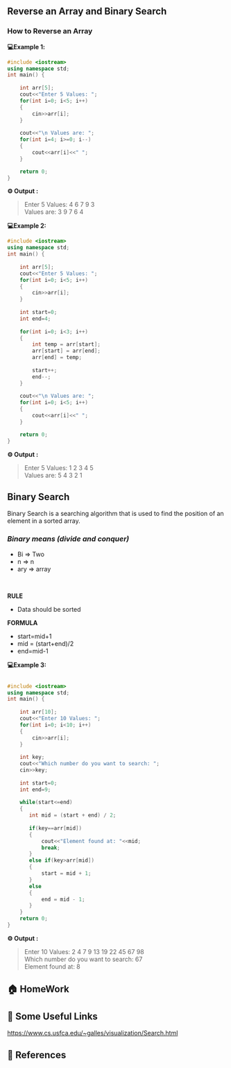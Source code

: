 
## Reverse an Array and Binary Search
 
### How to Reverse an Array

**💻Example 1️:**

```cpp
#include <iostream>
using namespace std;
int main() {
    
    int arr[5];
    cout<<"Enter 5 Values: ";
    for(int i=0; i<5; i++)
    {
        cin>>arr[i];
    }
    
    cout<<"\n Values are: ";
    for(int i=4; i>=0; i--)
    {
        cout<<arr[i]<<" ";
    }

    return 0;
}
```
**⚙️ Output :**
>Enter 5 Values: 4 6 7 9 3<br>
Values are: 3 9 7 6 4 

**💻Example 2:**
```cpp
#include <iostream>
using namespace std;
int main() {
    
    int arr[5];
    cout<<"Enter 5 Values: ";
    for(int i=0; i<5; i++)
    {
        cin>>arr[i];
    }
    
    int start=0;
    int end=4;
    
    for(int i=0; i<3; i++)
    {
        int temp = arr[start];
        arr[start] = arr[end];
        arr[end] = temp;
        
        start++;
        end--;
    }
    
    cout<<"\n Values are: ";
    for(int i=0; i<5; i++)
    {
        cout<<arr[i]<<" ";
    }

    return 0;
}

```
**⚙️ Output :**
>Enter 5 Values: 1 2 3 4 5 <br>
Values are: 5 4 3 2 1 

## Binary Search

Binary Search is a searching algorithm that is used to find the position of an element in a sorted array.

### *Binary means (divide and conquer)*

* Bi   => Two
* n    => n
* ary  => array

<br>

**RULE**

* Data should be sorted

**FORMULA**

* start=mid+1
* mid = (start+end)/2 
* end=mid-1

**💻Example 3:**
```cpp

#include <iostream>
using namespace std;
int main() {
    
    int arr[10];
    cout<<"Enter 10 Values: ";
    for(int i=0; i<10; i++)
    {
        cin>>arr[i];
    }
    
    int key;
    cout<<"Which number do you want to search: ";
    cin>>key;
    
    int start=0;
    int end=9;
    
    while(start<=end)
    {
       int mid = (start + end) / 2;
       
       if(key==arr[mid])
       {
           cout<<"Element found at: "<<mid;
           break;
       }
       else if(key>arr[mid])
       {
           start = mid + 1;
       }
       else
       {
           end = mid - 1;
       }
    }
    return 0;
}
```
**⚙️ Output :**
>Enter 10 Values: 2 4 7 9 13 19 22 45 67 98 <br>
Which number do you want to search: 67<br>
Element found at: 8

## 🏠  HomeWork

## 🔗 Some Useful Links
https://www.cs.usfca.edu/~galles/visualization/Search.html

## 📖 References

